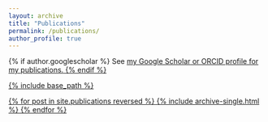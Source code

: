 ```yaml
---
layout: archive
title: "Publications"
permalink: /publications/
author_profile: true
---
```


{% if author.googlescholar %}
  See <u><a href="{{author.googlescholar}}">my Google Scholar</a>
  or <u> <a href="{{author.orcid}}">ORCID</a> profile for my publications.</u>
{% endif %}

{% include base_path %}

{% for post in site.publications reversed %}
  {% include archive-single.html %}
{% endfor %}
